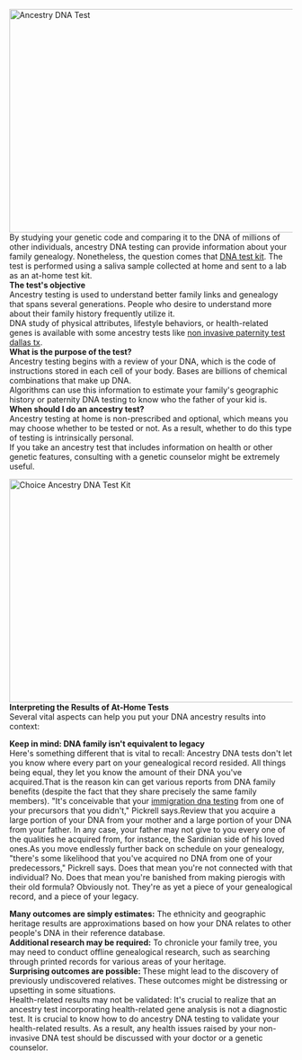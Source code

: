 <p><img alt="Ancestry DNA Test" src="https://blogs-images.forbes.com/forbes-finds/files/2018/04/image3-640-1.jpg?width=960" style="width: 700px; height: 398px;" /><br />
By studying your genetic code and comparing it to the DNA of millions of other individuals, ancestry DNA testing can provide information about your family genealogy. Nonetheless, the question comes that <a href="https://www.choicedna.com/home-dna-kit/">DNA test kit</a>. The test is performed using a saliva sample collected at home and sent to a lab as an at-home test kit.<br />
<strong>The test&#39;s objective</strong><br />
Ancestry testing is used to understand better family links and genealogy that spans several generations. People who desire to understand more about their family history frequently utilize it.<br />
DNA study of physical attributes, lifestyle behaviors, or health-related genes is available with some ancestry tests like <a href="https://www.choicedna.com/dna-testing-locations/dallas-fort-worth-tx/">non invasive paternity test dallas tx</a>.<br />
<strong>What is the purpose of the test?</strong><br />
Ancestry testing begins with a review of your DNA, which is the code of instructions stored in each cell of your body. Bases are billions of chemical combinations that make up DNA.&nbsp;<br />
Algorithms can use this information to estimate your family&#39;s geographic history or paternity DNA testing to know who the father of your kid is.<br />
<strong>When should I do an ancestry test?</strong><br />
Ancestry testing at home is non-prescribed and optional, which means you may choose whether to be tested or not. As a result, whether to do this type of testing is intrinsically personal.<br />
If you take an ancestry test that includes information on health or other genetic features, consulting with a genetic counselor might be extremely useful.</p>

<p><img alt="Choice Ancestry DNA Test Kit" src="https://m.media-amazon.com/images/I/713G6Z3ajmL._AC_SX425_.jpg" style="width: 700px; height: 398px;" /><br />
<strong>Interpreting the Results of At-Home Tests</strong><br />
Several vital aspects can help you put your DNA ancestry results into context:</p>

<p><strong>Keep in mind: DNA family isn&#39;t equivalent to legacy</strong><br />
Here&#39;s something different that is vital to recall: Ancestry DNA tests don&#39;t let you know where every part on your genealogical record resided. All things being equal, they let you know the amount of their DNA you&#39;ve acquired.That is the reason kin can get various reports from DNA family benefits (despite the fact that they share precisely the same family members). &quot;It&#39;s conceivable that your <a href="https://www.choicedna.com/our-testing-services/immigration-dna-testing/">immigration dna testing</a>&nbsp;from one of your precursors that you didn&#39;t,&quot; Pickrell says.Review that you acquire a large portion of your DNA from your mother and a large portion of your DNA from your father. In any case, your father may not give to you every one of the qualities he acquired from, for instance, the Sardinian side of his loved ones.As you move endlessly further back on schedule on your genealogy, &quot;there&#39;s some likelihood that you&#39;ve acquired no DNA from one of your predecessors,&quot; Pickrell says. Does that mean you&#39;re not connected with that individual? No. Does that mean you&#39;re banished from making pierogis with their old formula? Obviously not. They&#39;re as yet a piece of your genealogical record, and a piece of your legacy.</p>

<p><strong>Many outcomes are simply estimates:</strong> The ethnicity and geographic heritage results are approximations based on how your DNA relates to other people&#39;s DNA in their reference database.<br />
<strong>Additional research may be required:</strong> To chronicle your family tree, you may need to conduct offline genealogical research, such as searching through printed records for various areas of your heritage.<br />
<strong>Surprising outcomes are possible: </strong>These might lead to the discovery of previously undiscovered relatives. These outcomes might be distressing or upsetting in some situations.<br />
Health-related results may not be validated: It&#39;s crucial to realize that an ancestry test incorporating health-related gene analysis is not a diagnostic test. It is crucial to know how to do ancestry DNA testing to validate your health-related results. As a result, any health issues raised by your non-invasive DNA test should be discussed with your doctor or a genetic counselor.</p>
